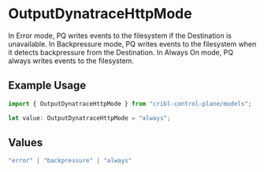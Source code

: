 # OutputDynatraceHttpMode

In Error mode, PQ writes events to the filesystem if the Destination is unavailable. In Backpressure mode, PQ writes events to the filesystem when it detects backpressure from the Destination. In Always On mode, PQ always writes events to the filesystem.

## Example Usage

```typescript
import { OutputDynatraceHttpMode } from "cribl-control-plane/models";

let value: OutputDynatraceHttpMode = "always";
```

## Values

```typescript
"error" | "backpressure" | "always"
```